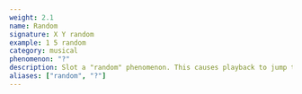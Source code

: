 ```yaml
---
weight: 2.1
name: Random
signature: X Y random
example: 1 5 random
category: musical
phenomenon: "?"
description: Slot a "random" phenomenon. This causes playback to jump to a random slot in the track.
aliases: ["random", "?"]
---
```

